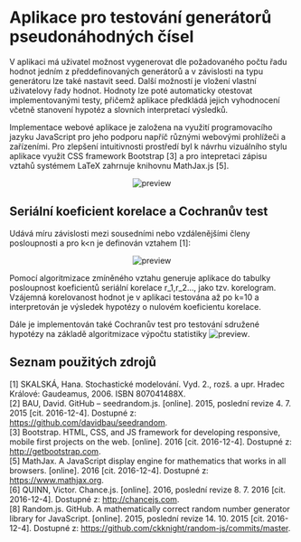 # Aplikace pro testování generátorů pseudonáhodných čísel
V aplikaci má uživatel možnost vygenerovat dle požadovaného počtu řadu hodnot jedním z předdefinovaných generátorů a v závislosti na typu generátoru lze také nastavit seed. Další možností je vložení vlastní uživatelovy řady hodnot. Hodnoty lze poté automaticky otestovat implementovanými testy, přičemž aplikace předkládá jejich vyhodnocení včetně stanovení hypotéz a slovních interpretací výsledků.

Implementace webové aplikace je založena na využití programovacího jazyku JavaScript pro jeho podporu napříč různými webovými prohlížeči a zařízeními. Pro zlepšení intuitivnosti prostředí byl k návrhu vizuálního stylu aplikace využit CSS framework Bootstrap [3] a pro intepretaci zápisu vztahů systémem LaTeX zahrnuje knihovnu MathJax.js [5].
<p align="center">
<img src="http://imgur.com/IYDm2q8.jpg" alt="preview" />
</p>

## Seriální koeficient korelace a Cochranův test
Udává míru závislosti mezi sousedními nebo vzdálenějšími členy posloupnosti a pro k<n je definován vztahem [1]:
<p align="center">
<img src="http://imgur.com/EIwXVTG.jpg" alt="preview" />
</p>
Pomocí algoritmizace zmíněného vztahu generuje aplikace do tabulky posloupnost koeficientů seriální korelace r_1,r_2…, jako tzv. korelogram. Vzájemná korelovanost hodnot je v aplikaci testována až po k=10 a interpretován je výsledek hypotézy o nulovém koeficientu korelace.

Dále je implementován také Cochranův test pro testování sdružené hypotézy
na základě algoritmizace výpočtu statistiky <img src="http://imgur.com/z5qXgrP.jpg" alt="preview" />.

##	Seznam použitých zdrojů
[1] SKALSKÁ, Hana. Stochastické modelování. Vyd. 2., rozš. a upr. Hradec Králové: Gaudeamus, 2006. ISBN 807041488X.<br />
[2] BAU, David. GitHub – seedrandom.js. [online]. 2015, poslední revize 4. 7. 2015 [cit. 2016-12-4]. Dostupné z: <https://github.com/davidbau/seedrandom>.<br />
[3] Bootstrap. HTML, CSS, and JS framework for developing responsive, mobile first projects on the web. [online]. 2016 [cit. 2016-12-4]. Dostupné z: <http://getbootstrap.com>.<br />
[5] MathJax. A JavaScript display engine for mathematics that works in all browsers. [online]. 2016 [cit. 2016-12-4]. Dostupné z: <https://www.mathjax.org>.<br />
[6] QUINN, Victor. Chance.js. [online]. 2016, poslední revize 8. 7. 2016 [cit. 2016-12-4]. Dostupné z: <http://chancejs.com>.<br />
[8] Random.js. GitHub. A mathematically correct random number generator library for JavaScript. [online]. 2015, poslední revize 14. 10. 2015 [cit. 2016-12-4]. Dostupné z: <https://github.com/ckknight/random-js/commits/master>.
